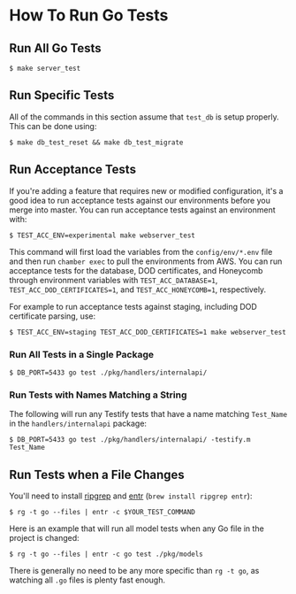 # How To Run Go Tests

## Run All Go Tests

```console
$ make server_test
```

## Run Specific Tests

All of the commands in this section assume that `test_db` is setup properly. This can be done using:

```console
$ make db_test_reset && make db_test_migrate
```

## Run Acceptance Tests

If you're adding a feature that requires new or modified configuration, it's a good idea to run acceptance tests against our environments before you merge into master.  You can run acceptance tests against an environment with:

```console
$ TEST_ACC_ENV=experimental make webserver_test
```

This command will first load the variables from the `config/env/*.env` file and then run `chamber exec` to pull the environments from AWS.  You can run acceptance tests for the database, DOD certificates, and Honeycomb through environment variables with `TEST_ACC_DATABASE=1`, `TEST_ACC_DOD_CERTIFICATES=1`, and `TEST_ACC_HONEYCOMB=1`, respectively.

For example to run acceptance tests against staging, including DOD certificate parsing, use:

```console
$ TEST_ACC_ENV=staging TEST_ACC_DOD_CERTIFICATES=1 make webserver_test
```

### Run All Tests in a Single Package

```console
$ DB_PORT=5433 go test ./pkg/handlers/internalapi/
```

### Run Tests with Names Matching a String

The following will run any Testify tests that have a name matching `Test_Name` in the `handlers/internalapi` package:

```console
$ DB_PORT=5433 go test ./pkg/handlers/internalapi/ -testify.m Test_Name
```

## Run Tests when a File Changes

You'll need to install [ripgrep](https://github.com/BurntSushi/ripgrep) and [entr](http://www.entrproject.org/) (`brew install ripgrep entr`):

```console
$ rg -t go --files | entr -c $YOUR_TEST_COMMAND
```

Here is an example that will run all model tests when any Go file in the project is changed:

```console
$ rg -t go --files | entr -c go test ./pkg/models
```

There is generally no need to be any more specific than `rg -t go`, as watching all `.go` files is plenty fast enough.
